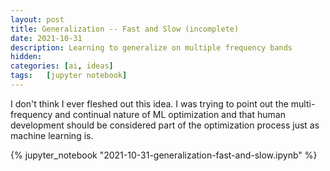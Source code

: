 ```yaml
---
layout: post
title: Generalization -- Fast and Slow (incomplete)
date: 2021-10-31
description: Learning to generalize on multiple frequency bands
hidden:
categories: [ai, ideas]
tags:   [jupyter notebook]
---
```


I don't think I ever fleshed out this idea. I was trying to point out the multi-frequency and continual nature of ML optimization and that human development should be considered part of the optimization process just as machine learning is.

{% jupyter_notebook "2021-10-31-generalization-fast-and-slow.ipynb" %}
